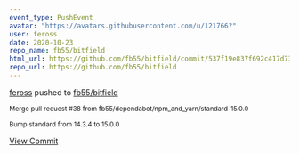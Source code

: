 ```yaml
---
event_type: PushEvent
avatar: "https://avatars.githubusercontent.com/u/121766?"
user: feross
date: 2020-10-23
repo_name: fb55/bitfield
html_url: https://github.com/fb55/bitfield/commit/537f19e837f692c417d73148fb6a71d5311139e3
repo_url: https://github.com/fb55/bitfield
---
```


<a href='https://github.com/feross' target='_blank'>feross</a> pushed to <a href='https://github.com/fb55/bitfield' target='_blank'>fb55/bitfield</a>

<small>Merge pull request #38 from fb55/dependabot/npm_and_yarn/standard-15.0.0

Bump standard from 14.3.4 to 15.0.0</small>

<a href='https://github.com/fb55/bitfield/commit/537f19e837f692c417d73148fb6a71d5311139e3' target='_blank'>View Commit</a>